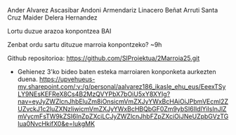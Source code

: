 Ander Alvarez Ascasibar
Andoni Armendariz Linacero
Beñat Arruti Santa Cruz
Maider Delera Hernandez

Lortu duzue arazoa konpontzea       BAI

Zenbat ordu sartu dituzue marroia konpontzeko? ~9h

Github repositorioa:
https://github.com/SIProiektua/2Marroia25.git

- Gehienez 3'ko bideo baten esteka marroiaren konponketa aurkezten duena.
https://upvehueus-my.sharepoint.com/:v:/g/personal/aalvarez186_ikasle_ehu_eus/EeexTSyLY9NEsKEFReX8Cs4B2MzQVYPbX7bOiU5xY8XYIg?nav=eyJyZWZlcnJhbEluZm8iOnsicmVmZXJyYWxBcHAiOiJPbmVEcml2ZUZvckJ1c2luZXNzIiwicmVmZXJyYWxBcHBQbGF0Zm9ybSI6IldlYiIsInJlZmVycmFsTW9kZSI6InZpZXciLCJyZWZlcnJhbFZpZXciOiJNeUZpbGVzTGlua0NvcHkifX0&e=lukgMK
